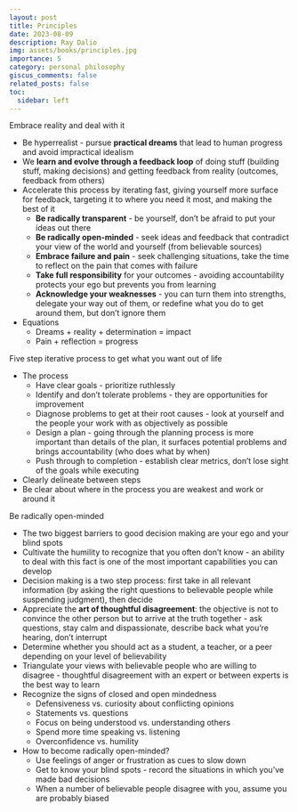 ```yaml
---
layout: post
title: Principles
date: 2023-08-09
description: Ray Dalio
img: assets/books/principles.jpg
importance: 5
category: personal philosophy
giscus_comments: false
related_posts: false
toc:
  sidebar: left
---
```


Embrace reality and deal with it
- Be hyperrealist - pursue **practical dreams** that lead to human progress and avoid impractical idealism 
- We **learn and evolve through a feedback loop** of doing stuff (building stuff, making decisions) and getting feedback from reality (outcomes, feedback from others)
- Accelerate this process by iterating fast, giving yourself more surface for feedback, targeting it to where you need it most, and making the best of it 
  - **Be radically transparent** - be yourself, don’t be afraid to put your ideas out there
  - **Be radically open-minded** - seek ideas and feedback that contradict your view of the world and yourself (from believable sources)
  - **Embrace failure and pain** - seek challenging situations, take the time to reflect on the pain that comes with failure
  - **Take full responsibility** for your outcomes - avoiding accountability protects your ego but prevents you from learning 
  - **Acknowledge your weaknesses** - you can turn them into strengths, delegate your way out of them, or redefine what you do to get around them, but don’t ignore them 
- Equations
  - Dreams + reality + determination = impact
  - Pain + reflection = progress

Five step iterative process to get what you want out of life
- The process  
  - Have clear goals - prioritize ruthlessly
  - Identify and don’t tolerate problems - they are opportunities for improvement
  - Diagnose problems to get at their root causes - look at yourself and the people your work with as objectively as possible 
  - Design a plan - going through the planning process is more important than details of the plan, it surfaces potential problems and brings accountability (who does what by when)
  - Push through to completion - establish clear metrics, don’t lose sight of the goals while executing
- Clearly delineate between steps
- Be clear about where in the process you are weakest and work or around it

Be radically open-minded
- The two biggest barriers to good decision making are your ego and your blind spots 
- Cultivate the humility to recognize that you often don’t know - an ability to deal with this fact is one of the most important capabilities you can develop 
- Decision making is a two step process: first take in all relevant information (by asking the right questions to believable people while suspending judgment), then decide 
- Appreciate the **art of thoughtful disagreement**: the objective is not to convince the other person but to arrive at the truth together - ask questions, stay calm and dispassionate, describe back what you’re hearing, don’t interrupt 
- Determine whether you should act as a student, a teacher, or a peer depending on your level of believability 
- Triangulate your views with believable people who are willing to disagree - thoughtful disagreement with an expert or between experts is the best way to learn 
- Recognize the signs of closed and open mindedness 
  - Defensiveness vs. curiosity about conflicting opinions
  - Statements vs. questions
  - Focus on being understood vs. understanding others 
  - Spend more time speaking vs. listening 
  - Overconfidence vs. humility 
- How to become radically open-minded?
  - Use feelings of anger or frustration as cues to slow down 
  - Get to know your blind spots - record the situations in which you’ve made bad decisions 
  - When a number of believable people disagree with you, assume you are probably biased 
